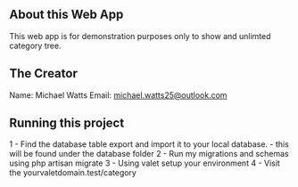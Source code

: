 ## About this Web App
This web app is for demonstration purposes only to show and unlimted category tree.

## The Creator
Name: Michael Watts
Email: michael.watts25@outlook.com

## Running this project

1 - Find the database table export and import it to your local database. - this will be found under the database folder
2 - Run my migrations and schemas using php artisan migrate
3 - Using valet setup your environment
4 - Visit the yourvaletdomain.test/category